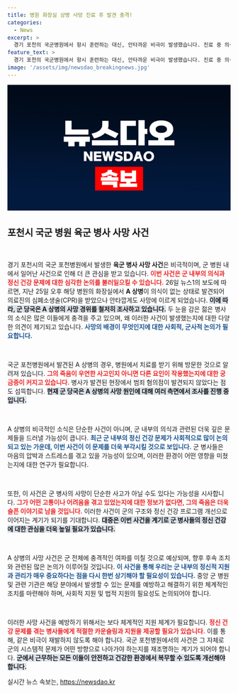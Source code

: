```yaml
---
title: 병원 화장실 상병 사망 진료 후 발견 충격!
categories:
  - News
excerpt: >
  경기 포천의 국군병원에서 항시 훈련하는 대신, 안타까운 비극이 발생했습니다. 진료 중 의식 불명으로 발견된 육군 병사가 심폐소생술에도 불구하고 사망했으며, 관계 당국이 사망 경위를 조사 중입니다.
feature_text: >
  경기 포천의 국군병원에서 항시 훈련하는 대신, 안타까운 비극이 발생했습니다. 진료 중 의식 불명으로 발견된 육군 병사가 심폐소생술에도 불구하고 사망했으며, 관계 당국이 사망 경위를 조사 중입니다.
image: '/assets/img/newsdao_breakingnews.jpg'
---
```


<p><img src="/assets/img/newsdao_breakingnews.jpg" alt="firstkoreanews 속보" /></p>

<h2 data-ke-size="size26">포천시 국군 병원 육군 병사 사망 사건</h2>

<p data-ke-size="size16">&nbsp;</p>

<p>경기 포천시의 국군 포천병원에서 발생한 <strong>육군 병사 사망 사건</strong>은 비극적이며, 군 병원 내에서 일어난 사건으로 인해 더 큰 관심을 받고 있습니다. <b><span style="color: #ee2323;">이번 사건은 군 내부의 의식과 정신 건강 문제에 대한 심각한 논의를 불러일으킬 수 있습니다.</span></b> 26일 뉴스1의 보도에 따르면, 지난 25일 오후 해당 병원의 화장실에서 <strong>A 상병</strong>이 의식이 없는 상태로 발견되어 의료진의 심폐소생술(CPR)을 받았으나 안타깝게도 사망에 이르게 되었습니다. <b><span style="background-color: #21538527;">이에 따라, 군 당국은 A 상병의 사망 경위를 철저히 조사하고 있습니다.</span></b> 두 눈을 감은 젊은 병사의 소식은 많은 이들에게 충격을 주고 있으며, 왜 이러한 사건이 발생했는지에 대한 다양한 의견이 제기되고 있습니다. <b><span style="color: #1a5490;">사망의 배경이 무엇인지에 대한 사회적, 군사적 논의가 필요합니다.</span></b></p>

<p data-ke-size="size16">&nbsp;</p>

<p>국군 포천병원에서 발견된 A 상병의 경우, 병원에서 치료를 받기 위해 방문한 것으로 알려져 있습니다. <b><span style="color: #ee2323;">그의 죽음이 우연한 사고인지 아니면 다른 요인이 작용했는지에 대한 궁금증이 커지고 있습니다.</span></b> 병사가 발견된 현장에서 범죄 혐의점이 발견되지 않았다는 점도 섬뜩합니다. <b><span style="background-color: #21538527;">현재 군 당국은 A 상병의 사망 원인에 대해 여러 측면에서 조사를 진행 중입니다.</span></b></p>

<p data-ke-size="size16">&nbsp;</p>

<p>A 상병의 비극적인 소식은 단순한 사건이 아니며, 군 내부의 의식과 관련된 더욱 깊은 문제들을 드러낼 가능성이 큽니다. <b><span style="color: #1a5490;">최근 군 내부의 정신 건강 문제가 사회적으로 많이 논의되고 있는 가운데, 이번 사건이 이 문제를 더욱 부각시킬 것으로 보입니다.</span></b> 군 병사들은 마음의 압박과 스트레스를 겪고 있을 가능성이 있으며, 이러한 환경이 어떤 영향을 미쳤는지에 대한 연구가 필요합니다.</p>

<p data-ke-size="size16">&nbsp;</p>

<p>또한, 이 사건은 군 병사의 사망이 단순한 사고가 아닐 수도 있다는 가능성을 시사합니다. <b><span style="color: #ee2323;">그가 어떤 고통이나 어려움을 겪고 있었는지에 대한 정보가 없다면, 그의 죽음은 더욱 슬픈 이야기로 남을 것입니다.</span></b> 이러한 사건이 군의 구조와 정신 건강 프로그램 개선으로 이어지는 계기가 되기를 기대합니다. <b><span style="background-color: #21538527;">대중은 이번 사건을 계기로 군 병사들의 정신 건강에 대한 관심을 더욱 높일 필요가 있습니다.</span></b> </p>

<p data-ke-size="size16">&nbsp;</p>

<p>A 상병의 사망 사건은 군 전체에 충격적인 여파를 미칠 것으로 예상되며, 향후 후속 조치와 관련된 많은 논의가 이루어질 것입니다. <b><span style="color: #1a5490;">이 사건을 통해 우리는 군 내부의 정신적 지원과 관리가 매우 중요하다는 점을 다시 한번 상기해야 할 필요성이 있습니다.</span></b> 중앙 군 병원 및 관련 기관은 해당 분야에서 발생할 수 있는 문제를 예방하고 해결하기 위한 체계적인 조치를 마련해야 하며, 사회적 지원 및 법적 지원의 필요성도 논의되어야 합니다.</p>

<p data-ke-size="size16">&nbsp;</p>

<p>이러한 사망 사건을 예방하기 위해서는 보다 체계적인 지원 체계가 필요합니다. <b><span style="color: #ee2323;">정신 건강 문제를 겪는 병사들에게 적절한 카운슬링과 지원을 제공할 필요가 있습니다.</span></b> 이를 통해, 같은 비극이 재발하지 않도록 해야 합니다. 국군 포천병원에서의 사건은 그 자체로 군의 시스템적 문제가 어떤 방향으로 나아가야 하는지를 재조명하는 계기가 되어야 합니다. <b><span style="background-color: #21538527;">군에서 근무하는 모든 이들이 안전하고 건강한 환경에서 복무할 수 있도록 개선해야 합니다.</span></b></p>
실시간 뉴스 속보는, <a href="https://newsdao.kr" rel="dofollow">https://newsdao.kr</a>


